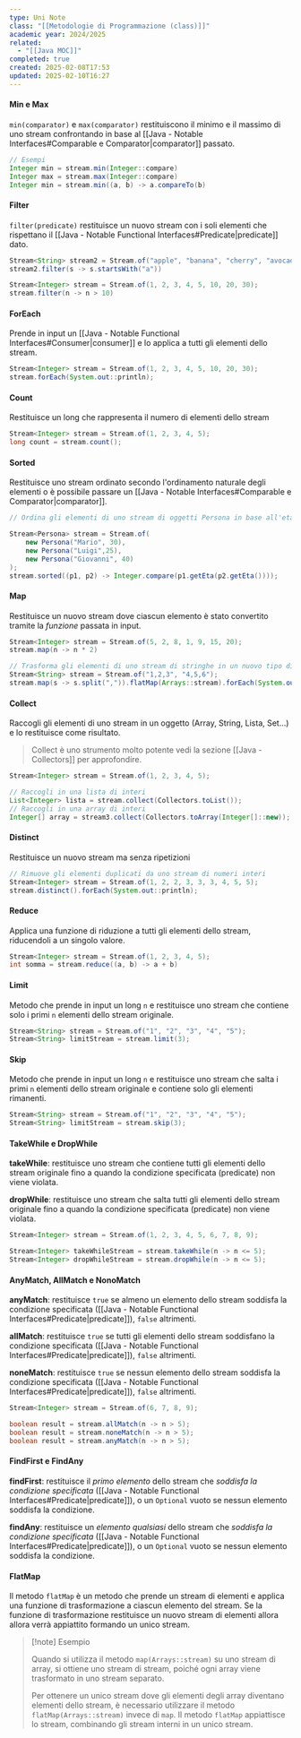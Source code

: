 ```yaml
---
type: Uni Note
class: "[[Metodologie di Programmazione (class)]]"
academic year: 2024/2025
related:
  - "[[Java MOC]]"
completed: true
created: 2025-02-08T17:53
updated: 2025-02-10T16:27
---
```

#### Min e Max

`min(comparator)` e `max(comparator)` restituiscono il minimo e il massimo di uno stream confrontando in base al [[Java - Notable Interfaces#Comparable e Comparator|comparator]] passato.

```java
// Esempi
Integer min = stream.min(Integer::compare)
Integer max = stream.max(Integer::compare)
Integer min = stream.min((a, b) -> a.compareTo(b)
```

#### Filter

`filter(predicate)` restituisce un nuovo stream con i soli elementi che rispettano il [[Java - Notable Functional Interfaces#Predicate|predicate]] dato. 

```java
Stream<String> stream2 = Stream.of("apple", "banana", "cherry", "avocado"); 
stream2.filter(s -> s.startsWith("a"))

Stream<Integer> stream = Stream.of(1, 2, 3, 4, 5, 10, 20, 30); 
stream.filter(n -> n > 10)
```

#### ForEach

Prende in input un [[Java - Notable Functional Interfaces#Consumer|consumer]] e lo applica a tutti gli elementi dello stream.

```java
Stream<Integer> stream = Stream.of(1, 2, 3, 4, 5, 10, 20, 30); 
stream.forEach(System.out::println);
```

#### Count 

Restituisce un long che rappresenta il numero di elementi dello stream

```java
Stream<Integer> stream = Stream.of(1, 2, 3, 4, 5); 
long count = stream.count();
```

#### Sorted

Restituisce uno stream ordinato secondo l'ordinamento naturale degli elementi o è possibile passare un [[Java - Notable Interfaces#Comparable e Comparator|comparator]].

```java
// Ordina gli elementi di uno stream di oggetti Persona in base all'età 

Stream<Persona> stream = Stream.of( 
	new Persona("Mario", 30), 
	new Persona("Luigi",25), 
	new Persona("Giovanni", 40) 
); 
stream.sorted((p1, p2) -> Integer.compare(p1.getEta(p2.getEta())));
```

#### Map

Restituisce un nuovo stream dove ciascun elemento è stato convertito tramite la *funzione* passata in input.

```java
Stream<Integer> stream = Stream.of(5, 2, 8, 1, 9, 15, 20); 
stream.map(n -> n * 2)

// Trasforma gli elementi di uno stream di stringhe in un nuovo tipo di dati e poi appiattisce il risultato 
Stream<String> stream = Stream.of("1,2,3", "4,5,6"); 
stream.map(s -> s.split(",")).flatMap(Arrays::stream).forEach(System.out::println);
```

#### Collect

Raccogli gli elementi di uno stream in un oggetto (Array, String, Lista,  Set...) e lo restituisce come risultato.

>Collect è uno strumento molto potente vedi la sezione [[Java - Collectors]] per approfondire.

```java
Stream<Integer> stream = Stream.of(1, 2, 3, 4, 5); 

// Raccogli in una lista di interi
List<Integer> lista = stream.collect(Collectors.toList());
// Raccogli in una array di interi
Integer[] array = stream3.collect(Collectors.toArray(Integer[]::new)); 
```

#### Distinct

Restituisce un nuovo stream ma senza ripetizioni

```java
// Rimuove gli elementi duplicati da uno stream di numeri interi 
Stream<Integer> stream = Stream.of(1, 2, 2, 3, 3, 3, 4, 5, 5); 
stream.distinct().forEach(System.out::println);
```

#### Reduce

Applica una funzione di riduzione a tutti gli elementi dello stream, riducendoli a un singolo valore.

```java
Stream<Integer> stream = Stream.of(1, 2, 3, 4, 5); 
int somma = stream.reduce((a, b) -> a + b)
```

#### Limit

Metodo che prende in input un long `n` e restituisce uno stream che contiene solo i primi `n` elementi dello stream originale.

```java
Stream<String> stream = Stream.of("1", "2", "3", "4", "5"); 
Stream<String> limitStream = stream.limit(3);
```

#### Skip

Metodo che prende in input un long `n` e restituisce uno stream che salta i primi `n` elementi dello stream originale e contiene solo gli elementi rimanenti.

```java
Stream<String> stream = Stream.of("1", "2", "3", "4", "5"); 
Stream<String> limitStream = stream.skip(3);
```

#### TakeWhile e DropWhile

**takeWhile**: restituisce uno stream che contiene tutti gli elementi dello stream originale fino a quando la condizione specificata (predicate) non viene violata.

**dropWhile**: restituisce uno stream che salta tutti gli elementi dello stream originale fino a quando la condizione specificata (predicate) non viene violata.

```java
Stream<Integer> stream = Stream.of(1, 2, 3, 4, 5, 6, 7, 8, 9); 

Stream<Integer> takeWhileStream = stream.takeWhile(n -> n <= 5);
Stream<Integer> dropWhileStream = stream.dropWhile(n -> n <= 5);
```

#### AnyMatch, AllMatch e NonoMatch

**anyMatch**: restituisce `true` se almeno un elemento dello stream soddisfa la condizione specificata ([[Java - Notable Functional Interfaces#Predicate|predicate]]), `false` altrimenti.

**allMatch**: restituisce `true` se tutti gli elementi dello stream soddisfano la condizione specificata ([[Java - Notable Functional Interfaces#Predicate|predicate]]), `false` altrimenti.

**noneMatch**: restituisce `true` se nessun elemento dello stream soddisfa la condizione specificata ([[Java - Notable Functional Interfaces#Predicate|predicate]]), `false` altrimenti.

```java
Stream<Integer> stream = Stream.of(6, 7, 8, 9); 

boolean result = stream.allMatch(n -> n > 5);
boolean result = stream.noneMatch(n -> n > 5);
boolean result = stream.anyMatch(n -> n > 5);
```

#### FindFirst e FindAny

**findFirst**: restituisce il *primo elemento* dello stream che *soddisfa la condizione specificata* ([[Java - Notable Functional Interfaces#Predicate|predicate]]), o un `Optional` vuoto se nessun elemento soddisfa la condizione.

**findAny**: restituisce un *elemento qualsiasi* dello stream che *soddisfa la condizione specificata* ([[Java - Notable Functional Interfaces#Predicate|predicate]]), o un `Optional` vuoto se nessun elemento soddisfa la condizione.

#### FlatMap

Il metodo `flatMap` è un metodo che prende un stream di elementi e applica una funzione di trasformazione a ciascun elemento del stream. Se la funzione di trasformazione restituisce un nuovo stream di elementi allora allora verrà appiattito formando un unico stream.

>[!note] Esempio
>
>Quando si utilizza il metodo `map(Arrays::stream)` su uno stream di array, si ottiene uno stream di stream, poiché ogni array viene trasformato in uno stream separato.
>
>Per ottenere un unico stream dove gli elementi degli array diventano elementi dello stream, è necessario utilizzare il metodo `flatMap(Arrays::stream)` invece di `map`. Il metodo `flatMap` appiattisce lo stream, combinando gli stream interni in un unico stream.


